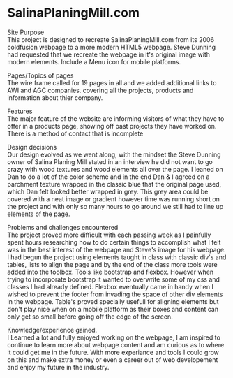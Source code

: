 # SalinaPlaningMill.com
Site Purpose<br>
   This project is designed to recreate SalinaPlaningMill.com from its 2006 coldfusion webpage to a more modern HTML5 webpage.
Steve Dunning had requested that we recreate the webpage in it's original image with modern elements. Include a Menu icon for mobile platforms.

Pages/Topics of pages<br>
  The wire frame called for 19 pages in all and we added additional links to AWI and AGC companies. covering all the projects, products and information about thier company.

Features<br>
  The major feature of the website are informing visitors of what they have to offer in a products page, showing off past projects they have worked on. There is a method of contact that is incomplete

Design decisions<br>
  Our design evolved as we went along, with the mindset the Steve Dunning owner of Salina Planing Mill stated in an interview he did not want to go crazy with wood textures and wood elements all over the page. I leaned on Dan to do a lot of the color scheme and in the end Dan & I agreed on a parchment texture wrapped in the classic blue that the original page used, which Dan felt looked better wrapped in grey. This grey area could be covered with a neat image or gradient however time was running short on the project and with only so many hours to go around we still had to line up elements of the page. 

Problems and challenges encountered<br>
  The project proved more difficult with each passing week as I painfully spent hours researching how to do certain things to accomplish what I felt was in the best interest of the webpage and Steve's image for his webpage. I had begun the project using elements taught in class with classic div's and tables, lists to align the page and by the end of the class more tools were added into the toolbox. Tools like bootstrap and flexbox. However when trying to incorporate bootstrap it wanted to overwrite some of my css and classes I had already defined. Flexbox eventually came in handy when I wished to prevent the footer from invading the space of other div elements in the webpage. Table's proved specially usefull for aligning elements but don't play nice when on a mobile platform as their boxes and content can only get so small before going off the edge of the screen.

Knowledge/experience gained.<br>
  I Learned a lot and fully enjoyed working on the webpage, I am inspired to continue to learn more about webpage content and am curious as to where it could get me in the future. With more experiance and tools I could grow on this and make extra money or even a career out of web developement and enjoy my future in the industry.



